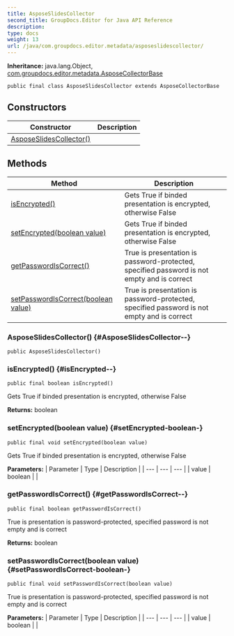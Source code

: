 ```yaml
---
title: AsposeSlidesCollector
second_title: GroupDocs.Editor for Java API Reference
description: 
type: docs
weight: 13
url: /java/com.groupdocs.editor.metadata/asposeslidescollector/
---
```

**Inheritance:**
java.lang.Object, [com.groupdocs.editor.metadata.AsposeCollectorBase](../../com.groupdocs.editor.metadata/asposecollectorbase)
```
public final class AsposeSlidesCollector extends AsposeCollectorBase
```
## Constructors

| Constructor | Description |
| --- | --- |
| [AsposeSlidesCollector()](#AsposeSlidesCollector--) |  |
## Methods

| Method | Description |
| --- | --- |
| [isEncrypted()](#isEncrypted--) | Gets True if binded presentation is encrypted, otherwise False |
| [setEncrypted(boolean value)](#setEncrypted-boolean-) | Gets True if binded presentation is encrypted, otherwise False |
| [getPasswordIsCorrect()](#getPasswordIsCorrect--) | True is presentation is password-protected, specified password is not empty and is correct |
| [setPasswordIsCorrect(boolean value)](#setPasswordIsCorrect-boolean-) | True is presentation is password-protected, specified password is not empty and is correct |
### AsposeSlidesCollector() {#AsposeSlidesCollector--}
```
public AsposeSlidesCollector()
```


### isEncrypted() {#isEncrypted--}
```
public final boolean isEncrypted()
```


Gets True if binded presentation is encrypted, otherwise False

**Returns:**
boolean
### setEncrypted(boolean value) {#setEncrypted-boolean-}
```
public final void setEncrypted(boolean value)
```


Gets True if binded presentation is encrypted, otherwise False

**Parameters:**
| Parameter | Type | Description |
| --- | --- | --- |
| value | boolean |  |

### getPasswordIsCorrect() {#getPasswordIsCorrect--}
```
public final boolean getPasswordIsCorrect()
```


True is presentation is password-protected, specified password is not empty and is correct

**Returns:**
boolean
### setPasswordIsCorrect(boolean value) {#setPasswordIsCorrect-boolean-}
```
public final void setPasswordIsCorrect(boolean value)
```


True is presentation is password-protected, specified password is not empty and is correct

**Parameters:**
| Parameter | Type | Description |
| --- | --- | --- |
| value | boolean |  |

